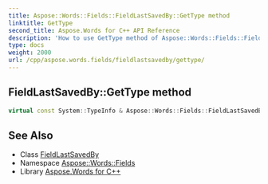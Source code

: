 ```yaml
---
title: Aspose::Words::Fields::FieldLastSavedBy::GetType method
linktitle: GetType
second_title: Aspose.Words for C++ API Reference
description: 'How to use GetType method of Aspose::Words::Fields::FieldLastSavedBy class in C++.'
type: docs
weight: 2000
url: /cpp/aspose.words.fields/fieldlastsavedby/gettype/
---
```

## FieldLastSavedBy::GetType method




```cpp
virtual const System::TypeInfo & Aspose::Words::Fields::FieldLastSavedBy::GetType() const override
```

## See Also

* Class [FieldLastSavedBy](../)
* Namespace [Aspose::Words::Fields](../../)
* Library [Aspose.Words for C++](../../../)
